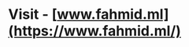 # Visit - [www.fahmid.ml](https://www.fahmid.ml/)




<script>
        window.location.replace("https://www.fahmid.ml/");
</script>
